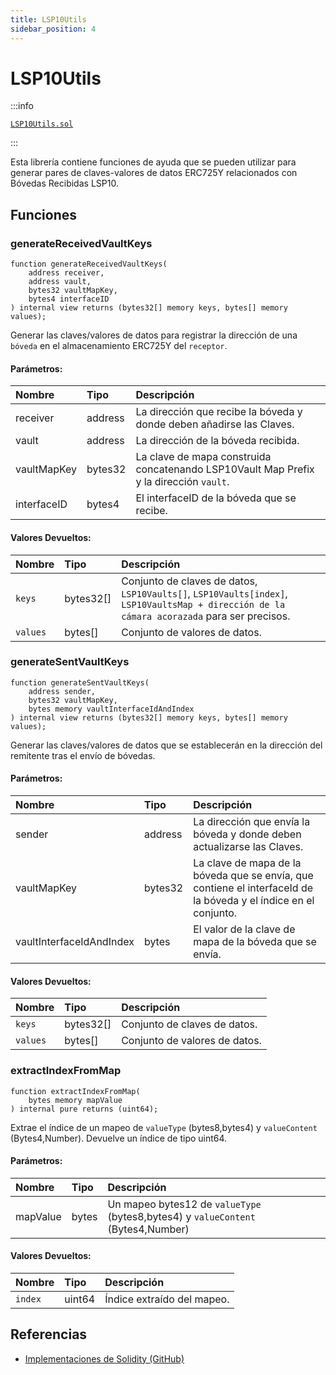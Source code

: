 ```yaml
---
title: LSP10Utils
sidebar_position: 4
---
```


# LSP10Utils

:::info

[`LSP10Utils.sol`](https://github.com/lukso-network/lsp-smart-contracts/blob/develop/contracts/LSP10ReceivedVaults/LSP10Utils.sol)

:::

Esta librería contiene funciones de ayuda que se pueden utilizar para generar pares de claves-valores de datos ERC725Y relacionados con Bóvedas Recibidas LSP10.

## Funciones

### generateReceivedVaultKeys

```solidity
function generateReceivedVaultKeys(
    address receiver,
    address vault,
    bytes32 vaultMapKey,
    bytes4 interfaceID
) internal view returns (bytes32[] memory keys, bytes[] memory values);
```

Generar las claves/valores de datos para registrar la dirección de una `bóveda` en el almacenamiento ERC725Y del `receptor`.

#### Parámetros:

| Nombre      | Tipo    | Descripción                                                                            |
| :---------- | :------ | :------------------------------------------------------------------------------------- |
| receiver    | address | La dirección que recibe la bóveda y donde deben añadirse las Claves.                   |
| vault       | address | La dirección de la bóveda recibida.                                                    |
| vaultMapKey | bytes32 | La clave de mapa construida concatenando LSP10Vault Map Prefix y la dirección `vault`. |
| interfaceID | bytes4  | El interfaceID de la bóveda que se recibe.                                             |

#### Valores Devueltos:

| Nombre   | Tipo      | Descripción                                                                                                                                |
| :------- | :-------- | :----------------------------------------------------------------------------------------------------------------------------------------- |
| `keys`   | bytes32[] | Conjunto de claves de datos, `LSP10Vaults[]`, `LSP10Vaults[index]`, `LSP10VaultsMap + dirección de la cámara acorazada` para ser precisos. |
| `values` | bytes[]   | Conjunto de valores de datos.                                                                                                              |

### generateSentVaultKeys

```solidity
function generateSentVaultKeys(
    address sender,
    bytes32 vaultMapKey,
    bytes memory vaultInterfaceIdAndIndex
) internal view returns (bytes32[] memory keys, bytes[] memory values);
```

Generar las claves/valores de datos que se establecerán en la dirección del remitente tras el envío de bóvedas.

#### Parámetros:

| Nombre                   | Tipo    | Descripción                                                                                                      |
| :----------------------- | :------ | :--------------------------------------------------------------------------------------------------------------- |
| sender                   | address | La dirección que envía la bóveda y donde deben actualizarse las Claves.                                          |
| vaultMapKey              | bytes32 | La clave de mapa de la bóveda que se envía, que contiene el interfaceId de la bóveda y el índice en el conjunto. |
| vaultInterfaceIdAndIndex | bytes   | El valor de la clave de mapa de la bóveda que se envía.                                                          |

#### Valores Devueltos:

| Nombre   | Tipo      | Descripción                   |
| :------- | :-------- | :---------------------------- |
| `keys`   | bytes32[] | Conjunto de claves de datos.  |
| `values` | bytes[]   | Conjunto de valores de datos. |

### extractIndexFromMap

```solidity
function extractIndexFromMap(
    bytes memory mapValue
) internal pure returns (uint64);
```

Extrae el índice de un mapeo de `valueType` (bytes8,bytes4) y `valueContent` (Bytes4,Number).
Devuelve un índice de tipo uint64.

#### Parámetros:

| Nombre   | Tipo  | Descripción                                                                      |
| :------- | :---- | :------------------------------------------------------------------------------- |
| mapValue | bytes | Un mapeo bytes12 de `valueType` (bytes8,bytes4) y `valueContent` (Bytes4,Number) |

#### Valores Devueltos:

| Nombre  | Tipo   | Descripción                |
| :------ | :----- | :------------------------- |
| `index` | uint64 | Índice extraído del mapeo. |

## Referencias

- [Implementaciones de Solidity (GitHub)](https://github.com/lukso-network/lsp-smart-contracts/tree/develop/contracts)
